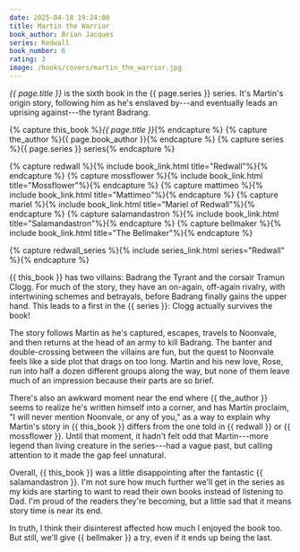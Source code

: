 ```yaml
---
date: 2025-04-18 19:24:00
title: Martin the Warrior
book_author: Brian Jacques
series: Redwall
book_number: 6
rating: 3
image: /books/covers/martin_the_warrior.jpg
---
```


<cite class="book-title">{{ page.title }}</cite> is the sixth book in the
<span class="book-series">{{ page.series }}</span> series. It's Martin's
origin story, following him as he's enslaved by---and eventually leads an
uprising against---the tyrant Badrang.

{% capture this_book %}<cite class="book-title">{{ page.title }}</cite>{% endcapture %}
{% capture the_author %}<span class="author-name">{{ page.book_author }}</span>{% endcapture %}
{% capture series %}<span class="book-series">{{ page.series }}</span> series{% endcapture %}

{% capture redwall %}{% include book_link.html title="Redwall"%}{% endcapture %}
{% capture mossflower %}{% include book_link.html title="Mossflower"%}{% endcapture %}
{% capture mattimeo %}{% include book_link.html title="Mattimeo"%}{% endcapture %}
{% capture mariel %}{% include book_link.html title="Mariel of Redwall"%}{% endcapture %}
{% capture salamandastron %}{% include book_link.html title="Salamandastron"%}{% endcapture %}
{% capture bellmaker %}{% include book_link.html title="The Bellmaker"%}{% endcapture %}

{% capture redwall_series %}{% include series_link.html series="Redwall" %}{% endcapture %}

{{ this_book }} has two villains: Badrang the Tyrant and the corsair Tramun
Clogg. For much of the story, they have an on-again, off-again rivalry, with
intertwining schemes and betrayals, before Badrang finally gains the upper
hand. This leads to a first in the {{ series }}: Clogg actually survives the
book!

The story follows Martin as he's captured, escapes, travels to Noonvale, and
then returns at the head of an army to kill Badrang. The banter and
double-crossing between the villains are fun, but the quest to Noonvale feels
like a side plot that drags on too long. Martin and his new love, Rose, run
into half a dozen different groups along the way, but none of them leave much
of an impression because their parts are so brief.

There's also an awkward moment near the end where {{ the_author }} seems to
realize he's written himself into a corner, and has Martin proclaim, "I will
never mention Noonvale, or any of you," as a way to explain why Martin's story
in {{ this_book }} differs from the one told in {{ redwall }} or {{ mossflower
}}. Until that moment, it hadn't felt odd that Martin---more legend than
living creature in the series---had a vague past, but calling attention to it
made the gap feel unnatural.

Overall, {{ this_book }} was a little disappointing after the fantastic {{
salamandastron }}. I'm not sure how much further we'll get in the series as my
kids are starting to want to read their own books instead of listening to Dad.
I'm proud of the readers they're becoming, but a little sad that it means
story time is near its end.

In truth, I think their disinterest affected how much I enjoyed the book too.
But still, we'll give {{ bellmaker }} a try, even if it ends up being the
last.
